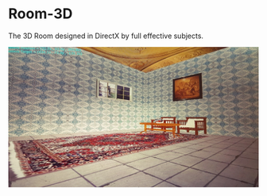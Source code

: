 # Room-3D
The 3D Room designed in DirectX by full effective subjects.

![sample](https://raw.githubusercontent.com/Behzadkhosravifar/Room-3D/master/img/sample.jpg)

